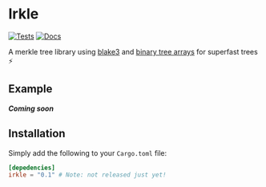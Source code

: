 # Irkle

[![Tests](https://github.com/Owez/irkle/workflows/Tests/badge.svg)](https://github.com/Owez/irkle/actions?query=workflow%3ATests)
[![Docs](https://docs.rs/irkle/badge.svg)](https://docs.rs/irkle)

A merkle tree library using [blake3](https://en.wikipedia.org/wiki/BLAKE_(hash_function)#BLAKE3) and [binary tree arrays](https://en.wikipedia.org/wiki/Binary_tree#Arrays) for superfast trees ⚡

## Example

***Coming soon***

## Installation

Simply add the following to your `Cargo.toml` file:

```toml
[depedencies]
irkle = "0.1" # Note: not released just yet!
```
